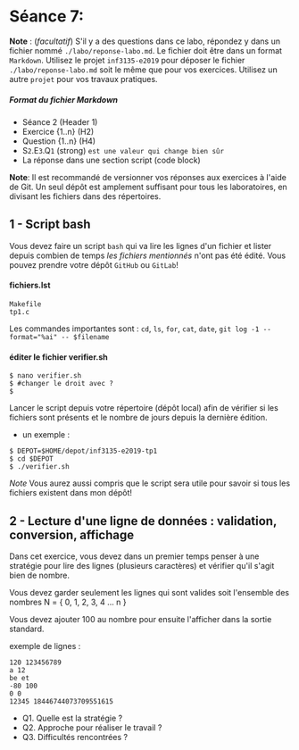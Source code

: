 # Séance 7: 

**Note** : (_facultatif_) S'il y a des questions dans ce labo, répondez y dans un fichier nommé `./labo/reponse-labo.md`. 
Le fichier doit être dans un format `Markdown`. Utilisez le projet `inf3135-e2019` pour déposer le fichier 
`./labo/reponse-labo.md` soit le même que pour vos exercices.  Utilisez un autre `projet` pour vos travaux pratiques.   

##### Format du fichier Markdown
 + Séance 2 (Header 1)
 + Exercice {1..n} (H2)
 + Question {1..n} (H4)
 + S`2`.E`3`.Q`1` (strong) `est une valeur qui change bien sûr`
 + La réponse dans une section script (code block)

**Note**: Il est recommandé de versionner vos réponses aux exercices à l'aide
de Git. Un seul dépôt est amplement suffisant pour tous les laboratoires, en
divisant les fichiers dans des répertoires.

## 1 - Script bash

Vous devez faire un script `bash` qui va lire les lignes d'un fichier et lister depuis combien de temps
_les fichiers mentionnés_ n'ont pas été édité.
Vous pouvez prendre votre dépôt `GitHub` ou `GitLab`!

#### fichiers.lst
~~~~
Makefile
tp1.c
~~~~

Les commandes importantes sont : `cd`, `ls`, `for`, `cat`, `date`, `git log -1 --format="%ai" -- $filename`

#### éditer le fichier verifier.sh
~~~~
$ nano verifier.sh
$ #changer le droit avec ?
$ 
~~~~

Lancer le script depuis votre répertoire (dépôt local) afin de vérifier si les fichiers sont présents et le 
nombre de jours depuis la dernière édition.

+ un exemple :
~~~~
$ DEPOT=$HOME/depot/inf3135-e2019-tp1
$ cd $DEPOT
$ ./verifier.sh
~~~~

*Note* Vous aurez aussi compris que le script sera utile pour savoir si tous les fichiers existent dans mon dépôt!

## 2 - Lecture d'une ligne de données : validation, conversion, affichage

Dans cet exercice, vous devez dans un premier temps penser à une stratégie pour lire des lignes (plusieurs caractères)
et vérifier qu'il s'agit bien de nombre.

Vous devez garder seulement les lignes qui sont valides soit l'ensemble des nombres N = { 0, 1, 2, 3, 4 ... n }

Vous devez ajouter 100 au nombre pour ensuite l'afficher dans la sortie standard.

exemple de lignes :
~~~~
120 123456789
a 12
be et
-80 100
0 0
12345 18446744073709551615
~~~~

+ Q1. Quelle est la stratégie ?
+ Q2. Approche pour réaliser le travail ?
+ Q3. Difficultés rencontrées ?
